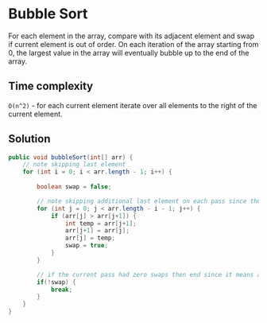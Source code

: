 # Bubble Sort

For each element in the array, compare with its adjacent element and swap if current element is out of order. On each iteration of the array starting from 0, the largest value in the array will eventually bubble up to the end of the array.

## Time complexity

`O(n^2)` - for each current element iterate over all elements to the right of the current element.

## Solution

``` java
public void bubbleSort(int[] arr) {
    // note skipping last element
    for (int i = 0; i < arr.length - 1; i++) {
        
        boolean swap = false;

        // note skipping additional last element on each pass since the last element on each pass is sorted.
        for (int j = 0; j < arr.length - i - 1; j++) {
            if (arr[j] > arr[j+1]) {
                int temp = arr[j+1];
                arr[j+1] = arr[j];
                arr[j] = temp;
                swap = true;
            }
        }

        // if the current pass had zero swaps then end since it means array is sorted.
        if(!swap) {
            break;
        }
    }
}
```
